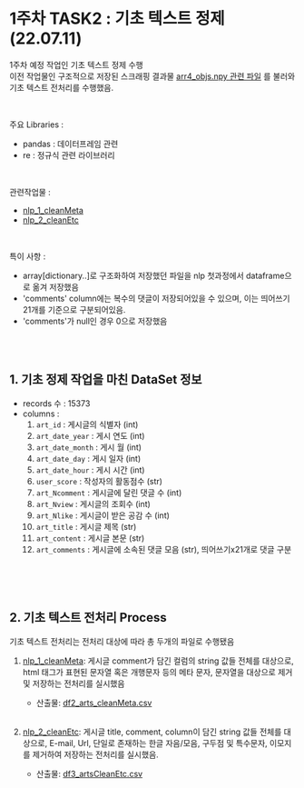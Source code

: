 # 1주차 TASK2 : 기초 텍스트 정제 (22.07.11)
1주차 예정 작업인 기초 텍스트 정제 수행 <br>
이전 작업물인 구조적으로 저장된 스크래핑 결과물 [arr4_objs.npy 관련 파일](https://github.com/ABizCho/SMA_2022summerProject/blob/main/scrap_4_getArticleHtmls.py) 를 불러와 기초 텍스트 전처리를  수행했음.

<br>

주요 Libraries : 
- pandas : 데이터프레임 관련
- re : 정규식 관련 라이브러리

<br>

관련작업물 : 
- [nlp_1_cleanMeta](https://github.com/ABizCho/SMA_2022summerProject/blob/main/nlp_1_cleanMeta.py)
- [nlp_2_cleanEtc](https://github.com/ABizCho/SMA_2022summerProject/blob/main/nlp_2_cleanEtc.py)

<br>

특이 사항 : 
- array[dictionary..]로 구조화하여 저장했던 파일을 nlp 첫과정에서 dataframe으로 옮겨 저장했음
- 'comments' column에는 복수의 댓글이 저장되어있을 수 있으며, 이는 띄어쓰기 21개를 기준으로 구분되어있음.
- 'comments'가 null인 경우 0으로 저장했음

<br><br>

## 1. 기초 정제 작업을 마친 DataSet 정보
- records 수 : 15373
- columns :
    1. `art_id` : 게시글의 식별자 (int)
    2. `art_date_year` : 게시 연도 (int)
    3. `art_date_month` : 게시 월 (int)
    4. `art_date_day` : 게시 일자 (int)
    5. `art_date_hour` : 게시 시간 (int)
    6. `user_score` : 작성자의 활동점수 (str)
    7. `art_Ncomment` : 게시글에 달린 댓글 수 (int)
    8. `art_Nview` : 게시글의 조회수 (int)
    9. `art_Nlike` : 게시글이 받은 공감 수  (int)
    10. `art_title` : 게시글 제목  (str)
    11. `art_content` : 게시글 본문 (str)
    12. `art_comments` : 게시글에 소속된 댓글 모음 (str), 띄어쓰기x21개로 댓글 구분


<br><br><br>

## 2. 기초 텍스트 전처리 Process
기초 텍스트 전처리는 전처리 대상에 따라 총 두개의 파일로 수행됐음 

1. [nlp_1_cleanMeta](https://github.com/ABizCho/SMA_2022summerProject/blob/main/nlp_1_cleanMeta.py): 게시글 comment가 담긴 컬럼의 string 값들 전체를 대상으로, html 태그가 표현된 문자열 혹은 개행문자 등의 메타 문자, 문자열을 대상으로 제거 및 저장하는 전처리를 실시했음
    - 산출물: [df2_arts_cleanMeta.csv](https://github.com/ABizCho/SMA_2022summerProject/blob/main/df2_arts_cleanMeta.csv)
<br><br>

2. [nlp_2_cleanEtc](https://github.com/ABizCho/SMA_2022summerProject/blob/main/nlp_2_cleanEtc.py): 
게시글 title, comment, column이 담긴 string 값들 전체를 대상으로, E-mail, Url, 단일로 존재하는 한글 자음/모음, 구두점 및 특수문자, 이모지 를 제거하여 저장하는 전처리를 실시했음.
    - 산출물: [df3_artsCleanEtc.csv](https://github.com/ABizCho/SMA_2022summerProject/blob/main/arr2_artTags.txt)
